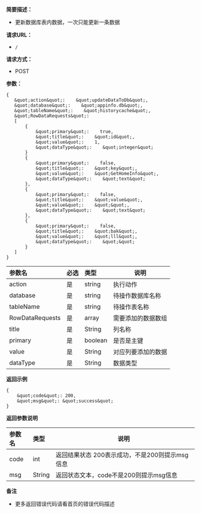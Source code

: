 **简要描述：**

- 更新数据库表内数据，一次只能更新一条数据

**请求URL：**
- ` / `

**请求方式：**
- POST

**参数：**

 ```
{
    &quot;action&quot;:    &quot;updateDataToDb&quot;,
    &quot;database&quot;:    &quot;appinfo.db&quot;,
    &quot;tableName&quot;:    &quot;historycache&quot;,
    &quot;RowDataRequests&quot;:
    [
        {
            &quot;primary&quot;:    true,
            &quot;title&quot;:    &quot;id&quot;,
            &quot;value&quot;:    1,
            &quot;dataType&quot;:    &quot;integer&quot;
        }
        {
            &quot;primary&quot;:    false,
            &quot;title&quot;:    &quot;key&quot;,
            &quot;value&quot;:    &quot;GetHomeInfo&quot;,
            &quot;dataType&quot;:    &quot;text&quot;
        },
        {
            &quot;primary&quot;:    false,
            &quot;title&quot;:    &quot;value&quot;,
            &quot;value&quot;:    &quot;&quot;,
            &quot;dataType&quot;:    &quot;text&quot;
        },
        {
            &quot;primary&quot;:    false,
            &quot;title&quot;:    &quot;bak&quot;,
            &quot;value&quot;:    &quot;lll&quot;,
            &quot;dataType&quot;:    &quot;&quot;
        }
    ]
}

 ```


|参数名|必选|类型|说明|
|:----    |:---|:----- |-----   |
|action |是  |string |执行动作   |
|database |是  |string | 待操作数据库名称    |
|tableName     |是  |string | 待操作表名称    |
|RowDataRequests     |是  |array |需要添加的数据数组 |
|title     |是  |String | 列名称    |
|primary     |是  |boolean | 是否是主键    |
|value     |是  |String | 对应列要添加的数据    |
|dataType     |是  |String | 数据类型    |

 **返回示例**

```
{
    &quot;code&quot;: 200,
    &quot;msg&quot;: &quot;success&quot;
}
```

 **返回参数说明**

|参数名|类型|说明|
|:-----  |:-----|-----                           |
|code |int   |返回结果状态 200表示成功，不是200则提示msg信息  |
|msg |String   |返回状态文本，code不是200则提示msg信息  |


 **备注**

- 更多返回错误代码请看首页的错误代码描述


